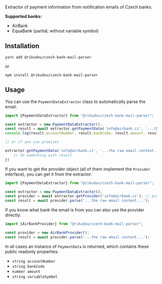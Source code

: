 Extractor of payment information from notification emails of Czech banks.

**Supported banks:**

- AirBank
- EquaBank (partial, without variable symbol)

## Installation

`yarn add @rikudou/czech-bank-mail-parser`

or

`npm install @rikudou/czech-bank-mail-parser`

## Usage

You can use the `PaymentDataExtractor` class to automatically parse the email:

```typescript
import {PaymentDataExtractor} from "@rikudou/czech-bank-mail-parser";

const extractor = new PaymentDataExtractor();
const result = await extractor.getPaymentData('info@airbank.cz', '...the raw email content...');
console.log(result.accountNumber, result.bankCode, result.amount, result.variableSymbol);

// or if you use promises

extractor.getPaymentData('info@airbank.cz', '...the raw email content...').then(result => {
    // do something with result
})
```

If you want to get the provider object (all of them implement the `Provider` interface), you can get it from the
extractor:

```typescript
import {PaymentDataExtractor} from "@rikudou/czech-bank-mail-parser";

const extractor = new PaymentDataExtractor();
const provider = await extractor.getProvider('info@airbank.cz'); // provider is now an instance of AirBankProvider
const result = await provider.parse('...the raw email content...');
```

If you know what bank the email is from you can also use the provider directly:

```typescript
import {AirBankProvider} from "@rikudou/czech-bank-mail-parser";

const provider = new AirBankProvider();
const result = await provider.parse('...the raw email content...');
```

In all cases an instance of `PaymentData` is returned, which contains these public readonly properties:

- `string accountNumber`
- `string bankCode`
- `number amount`
- `string variableSymbol`
